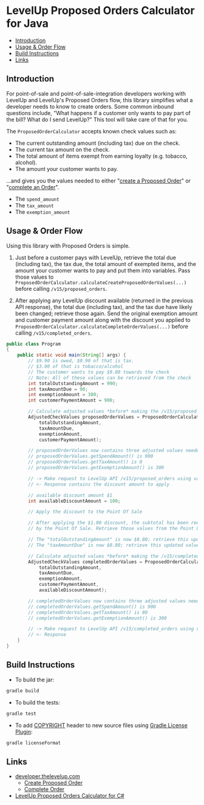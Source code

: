 # LevelUp Proposed Orders Calculator for Java

- [Introduction](#introduction)
- [Usage & Order Flow](#usage--order-flow)
- [Build Instructions](#build-instructions)
- [Links](#links)

## Introduction
For point-of-sale and point-of-sale-integration developers working with LevelUp and LevelUp's Proposed Orders flow, this library simplifies what a developer needs to know to create orders. Some common inbound questions include, "What happens if a customer only wants to pay part of the bill? What do I send LevelUp?" This tool will take care of that for you.

The `ProposedOrderCalculator` accepts known check values such as:

- The current outstanding amount (including tax) due on the check.
- The current tax amount on the check.
- The total amount of items exempt from earning loyalty (e.g. tobacco, alcohol).
- The amount your customer wants to pay.

...and gives you the values needed to either "[create a Proposed Order](http://developer.thelevelup.com/api-reference/v15/orders-create-proposed/)" or "[complete an Order](http://developer.thelevelup.com/api-reference/v15/orders-create-completed/)".

- The `spend_amount`
- The `tax_amount`
- The `exemption_amount`

## Usage & Order Flow
Using this library with Proposed Orders is simple.

1. Just before a customer pays with LevelUp, retrieve the total due (including tax), the tax due, the total amount of exempted items, and the amount your customer wants to pay and put them into variables. Pass those values to `ProposedOrderCalculator.calculateCreateProposedOrderValues(...)` before calling `/v15/proposed_orders`.

2. After applying any LevelUp discount available (returned in the previous API response), the total due (including tax), and the tax due have likely been changed; retrieve those again. Send the original exemption amount and customer payment amount along with the discount you applied to `ProposedOrderCalculator.calculateCompleteOrderValues(...)` before calling `/v15/completed_orders`.

```java
public class Program
{
    public static void main(String[] args) {
        // $9.90 is owed, $0.90 of that is tax.
        // $3.00 of that is tobacco/alcohol
        // The customer wants to pay $9.00 towards the check
        // Note: All of these values can be retrieved from the check
        int totalOutstandingAmount = 990;
        int taxAmountDue = 90;
        int exemptionAmount = 300;
        int customerPaymentAmount = 900;

        // Calculate adjusted values *before* making the /v15/proposed_orders request
        AdjustedCheckValues proposedOrderValues = ProposedOrderCalculator.calculateCreateProposedOrderValues(
            totalOutstandingAmount,
            taxAmountDue,
            exemptionAmount,
            customerPaymentAmount);

        // proposedOrderValues now contains three adjusted values needed for /v15/proposed_orders
        // proposedOrderValues.getSpendAmount() is 900
        // proposedOrderValues.getTaxAmount() is 0
        // proposedOrderValues.getExemptionAmount() is 300

        // -> Make request to LevelUp API /v15/proposed_orders using values within proposedOrderValues
        // <- Response contains the discount amount to apply

        // available discount amount $1
        int availableDiscountAmount = 100;

        // Apply the discount to the Point Of Sale

        // After applying the $1.00 discount, the subtotal has been reduced and the tax amount is recalculated 
        // by the Point Of Sale. Retrieve those values from the Point Of Sale again.

        // The "totalOutstandingAmount" is now $8.80; retrieve this updated value from the check 
        // The "taxAmountDue" is now $0.80; retrieve this updated value from the check

        // Calculate adjusted values *before* making the /v15/completed_orders request
        AdjustedCheckValues completedOrderValues = ProposedOrderCalculator.calculateCompleteOrderValues(
            totalOutstandingAmount,
            taxAmountDue,
            exemptionAmount,
            customerPaymentAmount,
            availableDiscountAmount);

        // completedOrderValues now contains three adjusted values needed for /v15/completed_orders
        // completedOrderValues.getSpendAmount() is 900
        // completedOrderValues.getTaxAmount() is 80
        // completedOrderValues.getExemptionAmount() is 300

        // -> Make request to LevelUp API /v15/completed_orders using values within completedOrderValues
        // <- Response
    }
}
```

## Build Instructions
- To build the jar:
```sh
gradle build
```

- To build the tests:
```sh
gradle test
```

- To add [COPYRIGHT](COPYRIGHT) header to new source files using [Gradle License Plugin](https://github.com/hierynomus/license-gradle-plugin):
```sh
gradle licenseFormat
```

## Links
- [developer.thelevelup.com](http://developer.thelevelup.com)
  - [Create Proposed Order](http://developer.thelevelup.com/api-reference/v15/orders-create-proposed/)
  - [Complete Order](http://developer.thelevelup.com/api-reference/v15/orders-create-completed/)
- [LevelUp Proposed Orders Calculator for C#](https://github.com/TheLevelUp/pos-proposed-orders-csharp)
